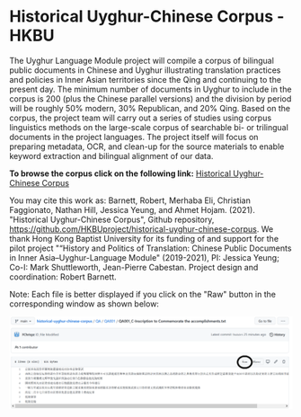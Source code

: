 # Historical Uyghur-Chinese Corpus - HKBU
The Uyghur Language Module project will compile a corpus of bilingual public documents in Chinese and Uyghur illustrating translation practices and policies in Inner Asian territories since the Qing and continuing to the present day. The minimum number of documents in Uyghur to include in the corpus is 200 (plus the Chinese parallel versions) and the division by period will be roughly 50% modern, 30% Republican, and 20% Qing. Based on the corpus, the project team will carry out a series of studies using corpus linguistics methods on the large-scale corpus of searchable bi- or trilingual documents in the project languages.
The project itself will focus on preparing metadata, OCR, and clean-up for the source materials to enable keyword extraction and bilingual alignment of our data.


<b>To browse the corpus click on the following link:</b>
<a href="https://htmlpreview.github.io/?https://github.com/HKBUproject/historical-uyghur-chinese-corpus/blob/main/Metadata.html" target="_blank" rel="noopener noreferrer">Historical Uyghur-Chinese Corpus</a>

You may cite this work as:
Barnett, Robert, Merhaba Eli, Christian Faggionato, Nathan Hill, Jessica Yeung, and Ahmet Hojam. (2021). "Historical Uyghur-Chinese Corpus", Github repository, https://github.com/HKBUproject/historical-uyghur-chinese-corpus. 
We thank Hong Kong Baptist University for its funding of and support for the pilot project "“History and Politics of Translation: Chinese Public Documents in Inner Asia–Uyghur-Language Module" (2019-2021), PI: Jessica Yeung; Co-I: Mark Shuttleworth, Jean-Pierre Cabestan. Project design and coordination: Robert Barnett.

Note: Each file is better displayed if you click on the "Raw" button in the corresponding window as shown below:

<img src="/images/Raw_GitHub.png">
